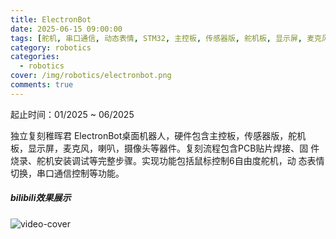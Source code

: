 ```yaml
---
title: ElectronBot
date: 2025-06-15 09:00:00
tags: [舵机, 串口通信, 动态表情, STM32, 主控板, 传感器版, 舵机板, 显示屏, 麦克风, 喇叭, 摄像头]
category: robotics
categories:
  - robotics
cover: /img/robotics/electronbot.png
comments: true
---
```


起止时间：01/2025 ~ 06/2025

独立复刻稚晖君 ElectronBot桌面机器人，硬件包含主控板，传感器版，舵机
板，显示屏，麦克风，喇叭，摄像头等器件。复刻流程包含PCB贴片焊接、固
件烧录、舵机安装调试等完整步骤。实现功能包括鼠标控制6自由度舵机，动
态表情切换，串口通信控制等功能。

<div class="row">
  <div class="col-lg-12"><!-- title -->
    <h5 class="trm-mb-40 trm-mt-20 trm-title-with-divider">bilibili效果展示<span data-number="05"></span></h5>
  </div>
  <div class="col-lg-12"><!-- video -->
    <div class="trm-video trm-scroll-animation">
      <div class="trm-video-content trm-overlay"><img src="/img/robotics/electronbot.png" alt="video-cover">
        <div class="trm-button-puls"></div>
        <a href="https://www.bilibili.com/video/BV16UWqzmEgn/" class="trm-play-button" target="_blank"><i class="fas fa-play"></i></a></div>
    </div>
    <!-- video end --></div>
</div>

<script src="https://cdn.jsdelivr.net/npm/twikoo@1.6.38/dist/twikoo.all.min.js"></script>
<script>twikoo.init({el: '#twikoo',envId: 'https://comment.jinhongcai.work'})</script>

